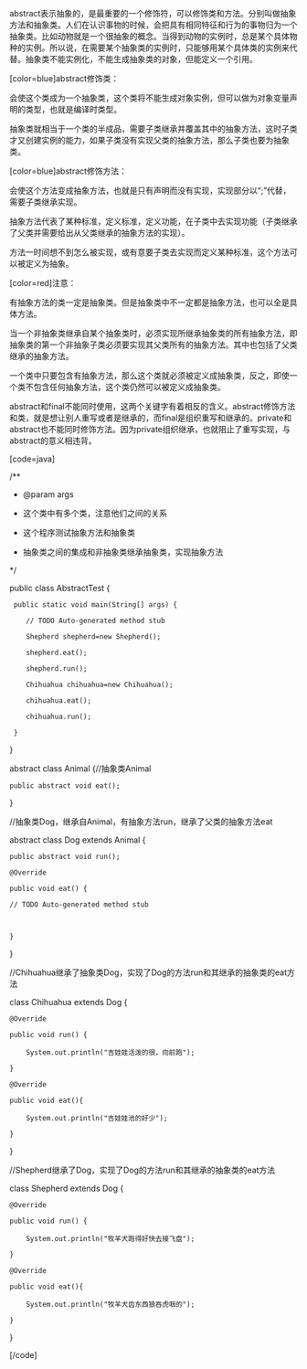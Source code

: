 abstract表示抽象的，是最重要的一个修饰符，可以修饰类和方法。分别叫做抽象方法和抽象类。人们在认识事物的时候，会把具有相同特征和行为的事物归为一个抽象类。比如动物就是一个很抽象的概念。当得到动物的实例时，总是某个具体物种的实例。所以说，在需要某个抽象类的实例时，只能够用某个具体类的实例来代替。抽象类不能实例化，不能生成抽象类的对象，但能定义一个引用。
[color=blue]abstract修饰类：
会使这个类成为一个抽象类，这个类将不能生成对象实例，但可以做为对象变量声明的类型，也就是编译时类型。
抽象类就相当于一个类的半成品，需要子类继承并覆盖其中的抽象方法，这时子类才又创建实例的能力，如果子类没有实现父类的抽象方法，那么子类也要为抽象类。
[color=blue]abstract修饰方法：
会使这个方法变成抽象方法，也就是只有声明而没有实现，实现部分以“;”代替，需要子类继承实现。
抽象方法代表了某种标准，定义标准，定义功能，在子类中去实现功能（子类继承了父类并需要给出从父类继承的抽象方法的实现）。
方法一时间想不到怎么被实现，或有意要子类去实现而定义某种标准，这个方法可以被定义为抽象。
[color=red]注意：
有抽象方法的类一定是抽象类。但是抽象类中不一定都是抽象方法，也可以全是具体方法。
当一个非抽象类继承自某个抽象类时，必须实现所继承抽象类的所有抽象方法，即抽象类的第一个非抽象子类必须要实现其父类所有的抽象方法。其中也包括了父类继承的抽象方法。
一个类中只要包含有抽象方法，那么这个类就必须被定义成抽象类，反之，即使一个类不包含任何抽象方法，这个类仍然可以被定义成抽象类。
abstract和final不能同时使用，这两个关键字有着相反的含义。abstract修饰方法和类，就是想让别人重写或者是继承的，而final是组织重写和继承的。private和abstract也不能同时修饰方法。因为private组织继承，也就阻止了重写实现，与abstract的意义相违背。
[code=java]
/**
 * @param args
 * 这个类中有多个类，注意他们之间的关系
 * 这个程序测试抽象方法和抽象类
 * 抽象类之间的集成和非抽象类继承抽象类，实现抽象方法
 */
public class AbstractTest {
	 public static void main(String[] args) {
		// TODO Auto-generated method stub
		Shepherd shepherd=new Shepherd();
		shepherd.eat();
		shepherd.run();
		Chihuahua chihuahua=new Chihuahua();
		chihuahua.eat();
		chihuahua.run();
	 }
}

abstract class Animal {//抽象类Animal
	public abstract void eat();
} 

//抽象类Dog，继承自Animal，有抽象方法run，继承了父类的抽象方法eat
abstract class Dog extends Animal {
	public abstract void run();
	@Override
	public void eat() {
	// TODO Auto-generated method stub
	
	}
}

//Chihuahua继承了抽象类Dog，实现了Dog的方法run和其继承的抽象类的eat方法
class Chihuahua extends Dog {

	@Override
	public void run() {
		System.out.println("吉娃娃活泼的很，向前跑");
	}
	@Override
	public void eat(){
		System.out.println("吉娃娃池的好少");
	}
}

//Shepherd继承了Dog，实现了Dog的方法run和其继承的抽象类的eat方法
class Shepherd extends Dog {
	@Override
	public void run() {
		System.out.println("牧羊犬跑得好快去接飞盘");
	}
	@Override
	public void eat(){
		System.out.println("牧羊犬齿东西狼吞虎咽的");
	}
}
[/code]